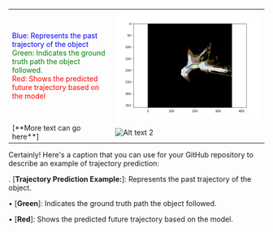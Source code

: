 <table>
  <tr>
    <td>
      <span style="color: Blue;">Blue: Represents the past trajectory of the object <br>
      <span style="color: green;">Green: Indicates the ground truth path the object followed.<br>
      <span style="color: red;">Red: Shows the predicted future trajectory based on the model
    </td>
    <td><img src="/Images/video_vehicle_107.png" alt="Alt text 1" width="800"/></td>
  </tr>
  <tr>
    <td>[**More text can go here**]</td>
    <td><img src="/Images/Demo.gif" alt="Alt text 2" width="800"/></td>
  </tr>
</table>


Certainly! Here's a caption that you can use for your GitHub repository to describe an example of trajectory prediction:

.  [**Trajectory Prediction Example:**]: Represents the past trajectory of the object.

•  [**Green**]: Indicates the ground truth path the object followed.

•  [**Red**]: Shows the predicted future trajectory based on the model.

